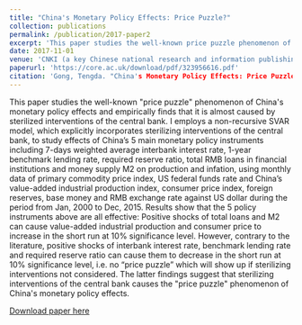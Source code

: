 ```yaml
---
title: "China's Monetary Policy Effects: Price Puzzle?"
collection: publications
permalink: /publication/2017-paper2
excerpt: 'This paper studies the well-known price puzzle phenomenon of China's monetary policy effects and empirically proves that it is almost caused by sterilized interventions of the central bank for the first time.'
date: 2017-11-01
venue: 'CNKI (a key Chinese national research and information publishing institution)'
paperurl: 'https://core.ac.uk/download/pdf/323956616.pdf'
citation: 'Gong, Tengda. "China's Monetary Policy Effects: Price Puzzle?" <i>Master's thesis, Xiamen University</i>, 2017.'
---
```


This paper studies the well-known "price puzzle" phenomenon of China's monetary policy effects and empirically finds that it is almost caused by sterilized interventions of the central bank. I employs a non-recursive SVAR model, which explicitly incorporates sterilizing interventions of the central bank, to study effects of China’s 5 main monetary policy instruments including 7-days weighted average interbank interest rate, 1-year benchmark lending rate, required reserve ratio, total RMB loans in financial institutions and money supply M2 on production and infation, using monthly data of primary commodity price index, US federal funds rate and China’s value-added industrial production index, consumer price index, foreign reserves, base money and RMB exchange rate against US dollar during the period from Jan, 2000 to Dec, 2015. Results show that the 5 policy instruments above are all effective: Positive shocks of total loans and M2 can cause value-added industrial production and consumer price to increase in the short run at 10% significance level. However, contrary to the literature, positive shocks of interbank interest rate, benchmark lending rate and required reserve ratio can cause them to decrease in the short run at 10% significance level, i.e. no “price puzzle” which will show up if sterilizing interventions not considered. The latter findings suggest that sterilizing interventions of the central bank causes the "price puzzle" phenomenon of China's monetary policy effects.  

[Download paper here](https://core.ac.uk/download/pdf/323956616.pdf)
